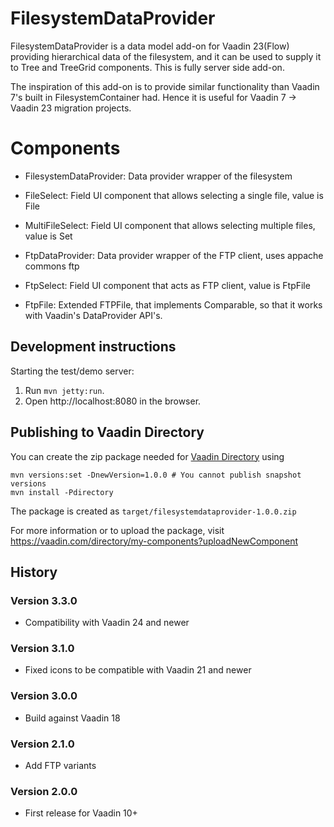 # FilesystemDataProvider

FilesystemDataProvider is a data model add-on for Vaadin 23(Flow) providing hierarchical
data of the filesystem, and it can be used to supply it to Tree and TreeGrid components.
This is fully server side add-on.

The inspiration of this add-on is to provide similar functionality than Vaadin 7's 
built in FilesystemContainer had. Hence it is useful for Vaadin 7 -> Vaadin 23 migration projects.

# Components

* FilesystemDataProvider: Data provider wrapper of the filesystem

* FileSelect: Field UI component that allows selecting a single file, value is File

* MultiFileSelect: Field UI component that allows selecting multiple files, value is Set<File>

* FtpDataProvider: Data provider wrapper of the FTP client, uses appache commons ftp

* FtpSelect: Field UI component that acts as FTP client, value is FtpFile
  
* FtpFile: Extended FTPFile, that implements Comparable, so that it works with Vaadin's DataProvider API's.

## Development instructions

Starting the test/demo server:
1. Run `mvn jetty:run`.
2. Open http://localhost:8080 in the browser.

## Publishing to Vaadin Directory

You can create the zip package needed for [Vaadin Directory](https://vaadin.com/directory/) using
```
mvn versions:set -DnewVersion=1.0.0 # You cannot publish snapshot versions 
mvn install -Pdirectory
```

The package is created as `target/filesystemdataprovider-1.0.0.zip`

For more information or to upload the package, visit https://vaadin.com/directory/my-components?uploadNewComponent

## History

### Version 3.3.0
- Compatibility with Vaadin 24 and newer

### Version 3.1.0
- Fixed icons to be compatible with Vaadin 21 and newer

### Version 3.0.0
- Build against Vaadin 18

### Version 2.1.0
- Add FTP variants

### Version 2.0.0
- First release for Vaadin 10+
